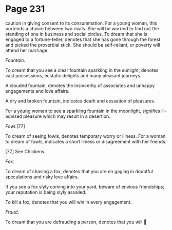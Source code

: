 # Page 231
caution in giving consent to its consummation. For a young woman,
this portends a choice between two rivals. She will be worried
to find out the standing of one in business and social circles.
To dream that she is engaged to a fortune-teller, denotes that she
has gone through the forest and picked the proverbial stick.
She should be self-reliant, or poverty will attend her marriage.


_Fountain_.


To dream that you see a clear fountain sparkling in the sunlight,
denotes vast possessions, ecstatic delights and many pleasant journeys.


A clouded fountain, denotes the insincerity of associates and unhappy
engagements and love affairs.


A dry and broken fountain, indicates death and cessation of pleasures.


For a young woman to see a sparkling fountain in the moonlight,
signifies ill-advised pleasure which may result in a desertion.


_Fowl_.[77]


To dream of seeing fowls, denotes temporary worry or illness.
For a woman to dream of fowls, indicates a short illness
or disagreement with her friends.



[77] See Chickens.


_Fox_.


To dream of chasing a fox, denotes that you are en gaging in doubtful
speculations and risky love affairs.


If you see a fox slyly coming into your yard, beware of envious friendships;
your reputation is being slyly assailed.


To kill a fox, denotes that you will win in every engagement.


_Fraud_.


To dream that you are defrauding a person, denotes that you will
